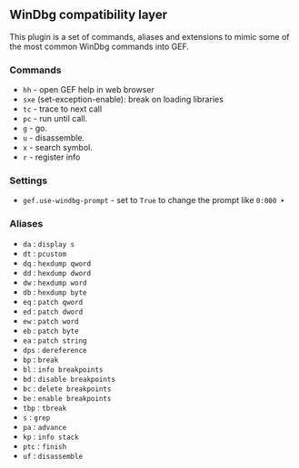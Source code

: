 ## WinDbg compatibility layer ##

This plugin is a set of commands, aliases and extensions to mimic some of the most common WinDbg commands into GEF.

### Commands ###

  - `hh` - open GEF help in web browser
  - `sxe` (set-exception-enable): break on loading libraries
  - `tc` - trace to next call
  - `pc` - run until call.
  - `g` - go.
  - `u` - disassemble.
  - `x` - search symbol.
  - `r` - register info


### Settings ###

  - `gef.use-windbg-prompt` - set to `True` to change the prompt like `0:000 ➤`


### Aliases ###

  - `da` : `display s`
  - `dt` : `pcustom`
  - `dq` : `hexdump qword`
  - `dd` : `hexdump dword`
  - `dw` : `hexdump word`
  - `db` : `hexdump byte`
  - `eq` : `patch qword`
  - `ed` : `patch dword`
  - `ew` : `patch word`
  - `eb` : `patch byte`
  - `ea` : `patch string`
  - `dps` : `dereference`
  - `bp` : `break`
  - `bl` : `info breakpoints`
  - `bd` : `disable breakpoints`
  - `bc` : `delete breakpoints`
  - `be` : `enable breakpoints`
  - `tbp` : `tbreak`
  - `s` : `grep`
  - `pa` : `advance`
  - `kp` : `info stack`
  - `ptc` : `finish`
  - `uf` : `disassemble`
